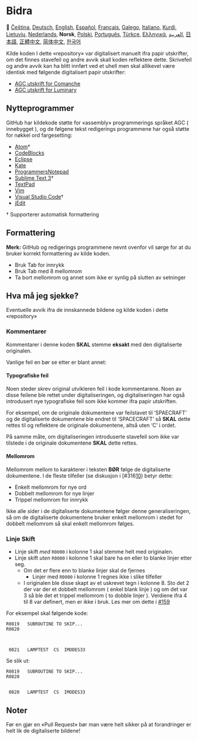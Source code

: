 # Bidra

🎌
[Čeština][CZ],
[Deutsch][DE],
[English][EN],
[Español][ES],
[Français][FR],
[Galego][GL],
[Italiano][IT],
[Kurdi][KU],
[Lietuvių][LT],
[Nederlands][NL],
**Norsk**,
[Polski][PL],
[Português][PT_BR],
[Türkçe][TR],
[Ελληνικά][GR],
[العربية][AR],
[日本語][JA],
[正體中文][ZH_TW],
[简体中文][ZH_CN],
[한국어][KO_KR]

[AR]:CONTRIBUTING.ar.md
[CZ]:CONTRIBUTING.cz.md
[DE]:CONTRIBUTING.de.md
[EN]:CONTRIBUTING.md
[ES]:CONTRIBUTING.es.md
[FR]:CONTRIBUTING.fr.md
[GL]:CONTRIBUTING.gl.md
[GR]:CONTRIBUTING.gr.md
[IT]:CONTRIBUTING.it.md
[JA]:CONTRIBUTING.ja.md
[KO_KR]:CONTRIBUTING.ko_kr.md
[KU]:CONTRIBUTING.ku.md
[LT]:CONTRIBUTING.lt.md
[NL]:CONTRIBUTING.nl.md
[NO]:CONTRIBUTING.no.md
[PL]:CONTRIBUTING.pl.md
[PT_BR]:CONTRIBUTING.pt_br.md
[TR]:CONTRIBUTING.tr.md
[ZH_CN]:CONTRIBUTING.zh_cn.md
[ZH_TW]:CONTRIBUTING.zh_tw.md

Kilde koden I dette «repository» var digitalisert manuelt ifra papir utskrifter, om det finnes stavefeil og andre avvik skall koden reflektere dette. Skrivefeil og andre avvik kan ha blitt innført ved et uhell men skal allikevel være identisk med følgende digitalisert papir utskrifter:

- [AGC utskrift for Comanche][8]
- [AGC utskrift for Luminary][9]

## Nytteprogrammer

GitHub har kildekode støtte for «assembly» programmerings språket AGC ( innebygget ), og de følgene tekst redigerings programmene har også støtte for nøkkel ord fargesetting:

- [Atom][Atom]†
- [CodeBlocks][CodeBlocks]
- [Eclipse][Eclipse]
- [Kate][Kate]
- [ProgrammersNotepad][ProgrammersNotepad]
- [Sublime Text 3][Sublime Text]†
- [TextPad][TextPad]
- [Vim][Vim]
- [Visual Studio Code][VisualStudioCode]†
- [jEdit][jEdit]

† Supporterer automatisk formattering

[Atom]:https://github.com/Alhadis/language-agc
[CodeBlocks]:https://github.com/virtualagc/virtualagc/tree/master/Contributed/SyntaxHighlight/CodeBlocks
[Eclipse]:https://github.com/virtualagc/virtualagc/tree/master/Contributed/SyntaxHighlight/Eclipse
[Kate]:https://github.com/virtualagc/virtualagc/tree/master/Contributed/SyntaxHighlight/Kate
[ProgrammersNotepad]:https://github.com/virtualagc/virtualagc/tree/master/Contributed/SyntaxHighlight/ProgrammersNotepad
[Sublime Text]:https://github.com/jimlawton/AGC-Assembly
[TextPad]:https://github.com/virtualagc/virtualagc/tree/master/Contributed/SyntaxHighlight/TextPad
[Vim]:https://github.com/wsdjeg/vim-assembly
[VisualStudioCode]:https://github.com/wopian/agc-assembly
[jEdit]:https://github.com/virtualagc/virtualagc/tree/master/Contributed/SyntaxHighlight/jEdit

## Formattering

**Merk:** GitHub og redigerings programmene nevnt ovenfor vil sørge for at du bruker korrekt formattering av kilde koden.

-	Bruk Tab for innrykk
-	Bruk Tab med 8 mellomrom
-	Ta bort mellomrom og annet som ikke er synlig på slutten av setninger

## Hva må jeg sjekke?

Eventuelle avvik ifra de innskannede bildene og kilde koden i dette «repository»

### Kommentarer

Kommentarer i denne koden **SKAL** stemme **eksakt** med den digitaliserte originalen.

Vanlige feil en bør se etter er blant annet:

#### Typografiske feil

Noen steder skrev original utvikleren feil i kode kommentarene. Noen av disse feilene ble rettet under digitaliseringen, og digitaliseringen har også introdusert nye typografiske feil som ikke kommer ifra papir utskriften.

For eksempel, om de originale dokumentene var feilstavet til ‘SPAECRAFT’ og de digitaliserte dokumentene ble endret til ‘SPACECRAFT’ så **SKAL** dette rettes til og reflektere de originale dokumentene, altså uten ‘C’ i ordet.

På samme måte, om digitaliseringen introduserte stavefeil som ikke var tilstede i de originale dokumentene **SKAL** dette rettes.

#### Mellomrom

Mellomrom mellom to karakterer i teksten **BØR** følge de digitaliserte dokumentene. I de fleste tilfeller (se diskusjon i [#316[10]) betyr dette:

- Enkelt mellomrom for nye ord
- Dobbelt mellomrom for nye linjer
- Trippel mellomrom for innrykk

Ikke alle sider i de digitaliserte dokumentene følger denne generaliseringen, så om de digitaliserte dokumentene bruker enkelt mellomrom i stedet for dobbelt mellomrom så skal enkelt mellomrom følges.

### Linje Skift

- Linje skift *med* `R0000` i kolonne 1 skal stemme helt med originalen.
- Linje skift *uten* `R0000` i kolonne 1 skal bare ha en eller to blanke linjer etter seg.
  - Om det er flere enn to blanke linjer skal de fjernes
    - Linjer med `R0000` i kolonne 1 regnes ikke i slike tilfeller
  - I originalen ble disse skapt av et uskrevet tegn i kolonne 8. Sto det 2 der var der et dobbelt mellomrom ( enkel blank linje ) og om det var 3 så ble det et trippel mellomrom ( to dobble linjer ). Verdiene ifra 4 til 8 var definert, men er ikke i bruk. Les mer om dette i [#159][7]

For eksempel skal følgende kode:

```plain
R0819   SUBROUTINE TO SKIP...
R0820



 0821   LAMPTEST  CS  IMODES33
```

Se slik ut:

```plain
R0819   SUBROUTINE TO SKIP...
R0820


 0820   LAMPTEST  CS  IMODES33
```

## Noter

Før en gjør en «Pull Request» bør man være helt sikker på at forandringer er helt lik de digitaliserte bildene!

[0]:https://github.com/chrislgarry/Apollo-11/pull/new/master
[1]:http://www.ibiblio.org/apollo/ScansForConversion/Luminary099/
[2]:http://www.ibiblio.org/apollo/ScansForConversion/Comanche055/
[6]:https://github.com/wopian/agc-assembly#user-settings
[7]:https://github.com/chrislgarry/Apollo-11/issues/159
[8]:http://www.ibiblio.org/apollo/ScansForConversion/Comanche055/
[9]:http://www.ibiblio.org/apollo/ScansForConversion/Luminary099/
[10]:https://github.com/chrislgarry/Apollo-11/pull/316#pullrequestreview-102892741
